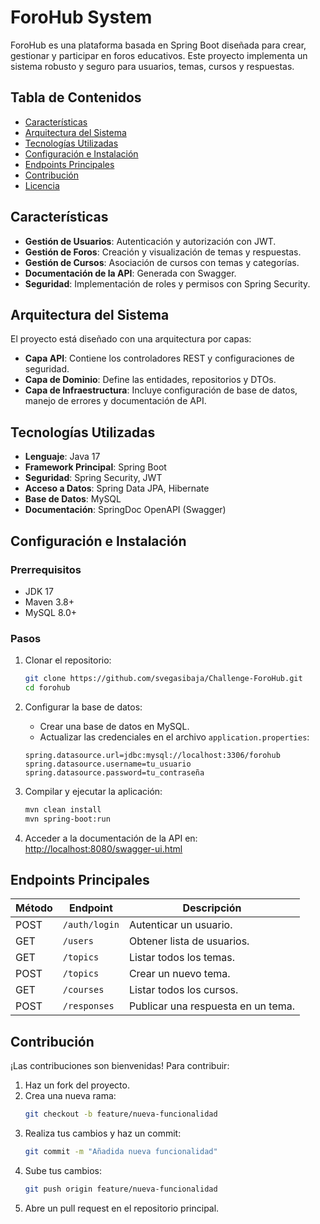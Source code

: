 # ForoHub System

ForoHub es una plataforma basada en Spring Boot diseñada para crear, gestionar y participar en foros educativos. Este proyecto implementa un sistema robusto y seguro para usuarios, temas, cursos y respuestas.

## Tabla de Contenidos
- [Características](#características)
- [Arquitectura del Sistema](#arquitectura-del-sistema)
- [Tecnologías Utilizadas](#tecnologías-utilizadas)
- [Configuración e Instalación](#configuración-e-instalación)
- [Endpoints Principales](#endpoints-principales)
- [Contribución](#contribución)
- [Licencia](#licencia)

## Características
- **Gestión de Usuarios**: Autenticación y autorización con JWT.
- **Gestión de Foros**: Creación y visualización de temas y respuestas.
- **Gestión de Cursos**: Asociación de cursos con temas y categorías.
- **Documentación de la API**: Generada con Swagger.
- **Seguridad**: Implementación de roles y permisos con Spring Security.

## Arquitectura del Sistema
El proyecto está diseñado con una arquitectura por capas:

- **Capa API**: Contiene los controladores REST y configuraciones de seguridad.
- **Capa de Dominio**: Define las entidades, repositorios y DTOs.
- **Capa de Infraestructura**: Incluye configuración de base de datos, manejo de errores y documentación de API.

## Tecnologías Utilizadas
- **Lenguaje**: Java 17
- **Framework Principal**: Spring Boot
- **Seguridad**: Spring Security, JWT
- **Acceso a Datos**: Spring Data JPA, Hibernate
- **Base de Datos**: MySQL
- **Documentación**: SpringDoc OpenAPI (Swagger)

## Configuración e Instalación

### Prerrequisitos
- JDK 17
- Maven 3.8+
- MySQL 8.0+

### Pasos

1. Clonar el repositorio:
    ```bash
    git clone https://github.com/svegasibaja/Challenge-ForoHub.git
    cd forohub
    ```

2. Configurar la base de datos:
    - Crear una base de datos en MySQL.
    - Actualizar las credenciales en el archivo `application.properties`:
    ```properties
    spring.datasource.url=jdbc:mysql://localhost:3306/forohub
    spring.datasource.username=tu_usuario
    spring.datasource.password=tu_contraseña
    ```

3. Compilar y ejecutar la aplicación:
    ```bash
    mvn clean install
    mvn spring-boot:run
    ```

4. Acceder a la documentación de la API en: [http://localhost:8080/swagger-ui.html](http://localhost:8080/swagger-ui.html)

## Endpoints Principales

| Método | Endpoint          | Descripción                        |
|--------|-------------------|------------------------------------|
| POST   | `/auth/login`     | Autenticar un usuario.             |
| GET    | `/users`          | Obtener lista de usuarios.         |
| GET    | `/topics`         | Listar todos los temas.            |
| POST   | `/topics`         | Crear un nuevo tema.               |
| GET    | `/courses`        | Listar todos los cursos.           |
| POST   | `/responses`      | Publicar una respuesta en un tema. |

## Contribución
¡Las contribuciones son bienvenidas! Para contribuir:

1. Haz un fork del proyecto.
2. Crea una nueva rama:
    ```bash
    git checkout -b feature/nueva-funcionalidad
    ```
3. Realiza tus cambios y haz un commit:
    ```bash
    git commit -m "Añadida nueva funcionalidad"
    ```
4. Sube tus cambios:
    ```bash
    git push origin feature/nueva-funcionalidad
    ```
5. Abre un pull request en el repositorio principal.

